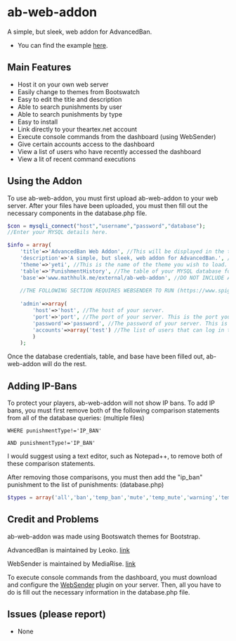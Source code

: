 # ab-web-addon
A simple, but sleek, web addon for AdvancedBan.
- You can find the example [here](https://mathhulk.me/external/ab-web-addon).

## Main Features
- Host it on your own web server
- Easily change to themes from Bootswatch
- Easy to edit the title and description
- Able to search punishments by user
- Able to search punishments by type
- Easy to install
- Link directly to your theartex.net account
- Execute console commands from the dashboard (using WebSender)
- Give certain accounts access to the dashboard
- View a list of users who have recently accessed the dashboard
- View a lit of recent command executions

## Using the Addon
To use ab-web-addon, you must first upload ab-web-addon to your web server.
After your files have been uploaded, you must then fill out the necessary components in the database.php file.
```php
$con = mysqli_connect("host","username","password","database");
//Enter your MYSQL details here.

$info = array(
	'title'=>'AdvancedBan Web Addon', //This will be displayed in the title, main jumbotron, and navigation bar.
	'description'=>'A simple, but sleek, web addon for AdvancedBan.', //This will be displayed under the title on all pages.
	'theme'=>'yeti', //This is the name of the theme you wish to load. You can find a list of compatible themes at http://bootswatch.com/.
	'table'=>'PunishmentHistory', //The table of your MYSQL database for which punishments are saved.
	'base'=>'www.mathhulk.me/external/ab-web-addon', //DO NOT INCLUDE A TRAILING SLASH. The URL at which ab-web-addon is located. 
	
	//THE FOLLOWING SECTION REQUIRES WEBSENDER TO RUN (https://www.spigotmc.org/resources/websender-send-command-with-php-bungee-and-bukkit-support.33909/)
	
	'admin'=>array(
		'host'=>'host', //The host of your server.
		'port'=>'port', //The port of your server. This is the port you set in the WebSender configuration file.
		'password'=>'password', //The password of your server. This is the password you set in the WebSender configuration file.
		'accounts'=>array('test') //The list of users that can log in to the dashboard. These must be active accounts from https://theartex.net.
		)
	);
```
Once the database credentials, table, and base have been filled out, ab-web-addon will do the rest.

## Adding IP-Bans
To protect your players, ab-web-addon will not show IP bans. To add IP bans, you must first remove both of the following comparison statements from all of the database queries: (multiple files)
```
WHERE punishmentType!='IP_BAN'

AND punishmentType!='IP_BAN'
```
I would suggest using a text editor, such as Notepad++, to remove both of these comparison statements.

After removing those comparisons, you must then add the "ip_ban" punishment to the list of punishments: (database.php)
```php
$types = array('all','ban','temp_ban','mute','temp_mute','warning','temp_warning','kick','ip_ban');
```

## Credit and Problems
ab-web-addon was made using Bootswatch themes for Bootstrap.

AdvancedBan is maintained by Leoko. [link](https://www.spigotmc.org/resources/advancedban.8695/)

WebSender is maintained by MediaRise. [link](https://www.spigotmc.org/resources/websender-send-command-with-php-bungee-and-bukkit-support.33909/)

To execute console commands from the dashboard, you must download and configure the [WebSender](https://www.spigotmc.org/resources/websender-send-command-with-php-bungee-and-bukkit-support.33909/) plugin on your server. Then, all you have to do is fill out the necessary information in the database.php file.

## Issues (please report)
- None

